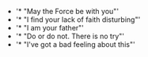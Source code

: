 - '* "May the Force be with you"'
- '* "I find your lack of faith disturbing"'
- '* "I am your father"'
- '* "Do or do not. There is no try"'
- '* "I've got a bad feeling about this"'
